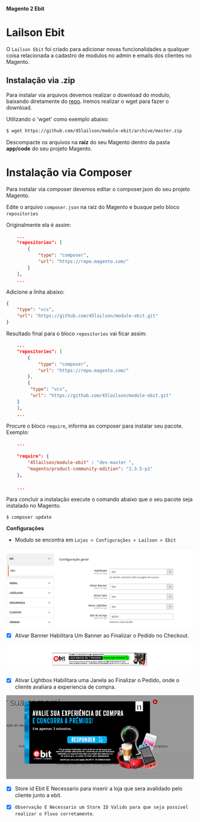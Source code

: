 **Magento 2 Ebit** 

 # Lailson Ebit


O `Lailson Ebit` foi criado para adicionar novas funcionalidades a qualquer coisa relacionada a cadastro de modulos no admin e emails dos  clientes no Magento.


## Instalação via .zip

Para instalar via arquivos devemos realizar o download do modulo, baixando diretamente do [repo](https://github.com/45lailson/module-ebit.git). Iremos realizar o wget para fazer o download.

Utilizando o 'wget' como exemplo abaixo:
```bash
$ wget https://github.com/45lailson/module-ebit/archive/master.zip
```
Descompacte os arquivos na **raiz** do seu Magento dentro da pasta **app/code** do seu projeto Magento.


# Instalação via Composer

Para instalar via composer devemos editar o composer.json do seu projeto Magento.

Edite o arquivo `composer.json` na raiz do Magento e busque pelo bloco `repositories`

Originalmente ela é assim:

```json
    ...
    "repositories": [
        {
            "type": "composer",
            "url": "https://repo.magento.com/"
        }
    ],
    ...
```
    

Adicione a linha abaixo:
```json
{
	"type": "vcs",
	"url": "https://github.com/45lailson/module-ebit.git"
}
```

Resultado final para o bloco `repositories` vai ficar assim:

```json
    ...
    "repositories": [
        {
            "type": "composer",
            "url": "https://repo.magento.com/"
        },
        {
	     "type": "vcs",
	     "url": "https://github.com/45lailson/module-ebit.git"
	}
    ],
    ...
```
Procure o bloco `require`, informa ao composer para instalar seu pacote. Exemplo:

```json
    ...
    
    "require": {
        "45lailson/module-ebit" : "dev-master ",
        "magento/product-community-edition": "2.3.5-p1"
    },

    ...
```

Para concluir a instalação execute o comando abaixo que o seu pacote seja instalado no Magento.
```bash
$ composer update
```

**Configurações** 

+ Modulo se encontra em `Lojas > Configurações > Lailson > Ebit`

![Configuraçao_Modulo_Admin](docs/configuracao_modulo.png)

* [x] Ativar Banner Habilitara Um Banner ao Finalizar o Pedido no Checkout.

![banner](docs/banner.png)


* [x] Ativar Lightbox Habilitara uma Janela ao Finalizar o Pedido, onde o cliente avaliara a experiencia de compra.

![Configuraçao_Modulo_Admin](docs/lighbox.png)


* [x] Store id Ebit E Necessario para inserir a loja que sera avalidado pelo cliente junto a ebit.

* [x] ```Observação E Necessario um Store ID Valido para que seja possivel realizar o Fluxo corretamente```.





